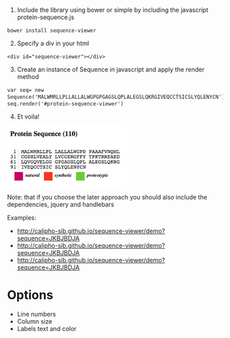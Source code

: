 
1) Include the library using bower or simple by including the javascript protein-sequence.js
```
bower install sequence-viewer
```
2) Specify a div in your html
```
<div id="sequence-viewer"></div>
```
3) Create an instance of Sequence in javascript and apply the render method
```
var seq= new Sequence('MALWMRLLPLLALLALWGPGPGAGSLQPLALEGSLQKRGIVEQCCTSICSLYQLENYCN');
seq.render('#protein-sequence-viewer')
```
4) Et voila!

![Sequence viewer](/assets/sequence-viewer.png)


Note: that if you choose the later approach you should also include the dependencies, jquery and handlebars
 
Examples: 
* http://calipho-sib.github.io/sequence-viewer/demo?sequence=JKBJBDJA
* http://calipho-sib.github.io/sequence-viewer/demo?sequence=JKBJBDJA
* http://calipho-sib.github.io/sequence-viewer/demo?sequence=JKBJBDJA

# Options
* Line numbers
* Column size
* Labels text and color


